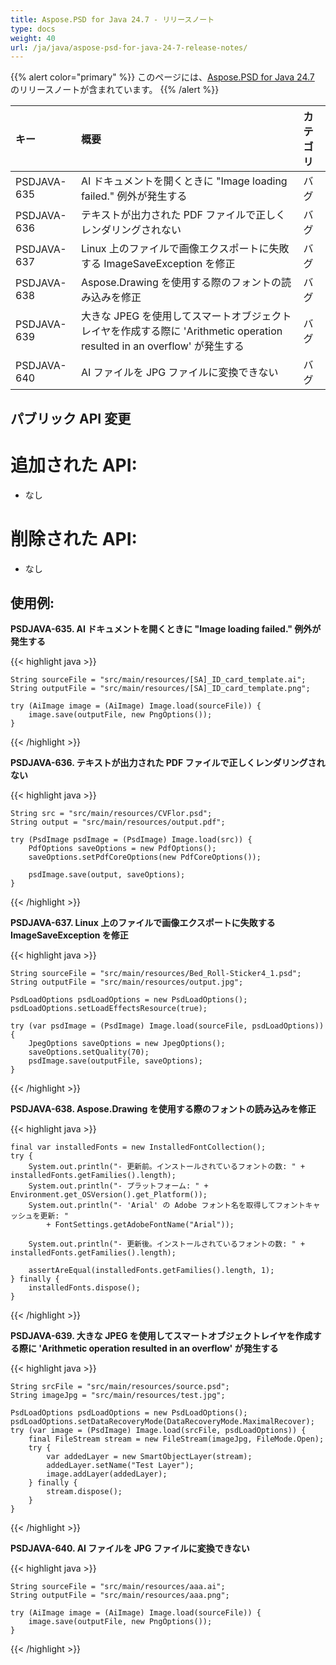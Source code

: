 ```yaml
---
title: Aspose.PSD for Java 24.7 - リリースノート
type: docs
weight: 40
url: /ja/java/aspose-psd-for-java-24-7-release-notes/
---
```


{{% alert color="primary" %}} このページには、[Aspose.PSD for Java 24.7](https://downloads.aspose.com/psd/java/new-releases/aspose.psd-for-java-24.7/) のリリースノートが含まれています。 {{% /alert %}}

| **キー**     | **概要**                                                                                          | **カテゴリ** |
|:------------|:----------------------------------------------------------------------------------------------------|:-------------|
| PSDJAVA-635 | AI ドキュメントを開くときに "Image loading failed." 例外が発生する                                 | バグ         |
| PSDJAVA-636 | テキストが出力された PDF ファイルで正しくレンダリングされない                                    | バグ         |
| PSDJAVA-637 | Linux 上のファイルで画像エクスポートに失敗する ImageSaveException を修正                         | バグ         |
| PSDJAVA-638 | Aspose.Drawing を使用する際のフォントの読み込みを修正                                             | バグ         |
| PSDJAVA-639 | 大きな JPEG を使用してスマートオブジェクトレイヤを作成する際に 'Arithmetic operation resulted in an overflow' が発生する | バグ         |
| PSDJAVA-640 | AI ファイルを JPG ファイルに変換できない                                                         | バグ         |

## **パブリック API 変更**
# **追加された API:**

- なし

# **削除された API:**

- なし 

## **使用例:**

**PSDJAVA-635. AI ドキュメントを開くときに "Image loading failed." 例外が発生する**

{{< highlight java >}}

    String sourceFile = "src/main/resources/[SA]_ID_card_template.ai";
    String outputFile = "src/main/resources/[SA]_ID_card_template.png";

    try (AiImage image = (AiImage) Image.load(sourceFile)) {
        image.save(outputFile, new PngOptions());
    }

{{< /highlight >}}

**PSDJAVA-636. テキストが出力された PDF ファイルで正しくレンダリングされない**

{{< highlight java >}}

    String src = "src/main/resources/CVFlor.psd";
    String output = "src/main/resources/output.pdf";

    try (PsdImage psdImage = (PsdImage) Image.load(src)) {
        PdfOptions saveOptions = new PdfOptions();
        saveOptions.setPdfCoreOptions(new PdfCoreOptions());

        psdImage.save(output, saveOptions);
    }

{{< /highlight >}}

**PSDJAVA-637. Linux 上のファイルで画像エクスポートに失敗する ImageSaveException を修正**

{{< highlight java >}}

    String sourceFile = "src/main/resources/Bed_Roll-Sticker4_1.psd";
    String outputFile = "src/main/resources/output.jpg";

    PsdLoadOptions psdLoadOptions = new PsdLoadOptions();
    psdLoadOptions.setLoadEffectsResource(true);

    try (var psdImage = (PsdImage) Image.load(sourceFile, psdLoadOptions)) {
        JpegOptions saveOptions = new JpegOptions();
        saveOptions.setQuality(70);
        psdImage.save(outputFile, saveOptions);
    }

{{< /highlight >}}

**PSDJAVA-638. Aspose.Drawing を使用する際のフォントの読み込みを修正**

{{< highlight java >}}

    final var installedFonts = new InstalledFontCollection();
    try {
        System.out.println("- 更新前。インストールされているフォントの数: " + installedFonts.getFamilies().length);
        System.out.println("- プラットフォーム: " + Environment.get_OSVersion().get_Platform());
        System.out.println("- 'Arial' の Adobe フォント名を取得してフォントキャッシュを更新: "
            + FontSettings.getAdobeFontName("Arial"));

        System.out.println("- 更新後。インストールされているフォントの数: " + installedFonts.getFamilies().length);

        assertAreEqual(installedFonts.getFamilies().length, 1);
    } finally {
        installedFonts.dispose();
    }

{{< /highlight >}}

**PSDJAVA-639. 大きな JPEG を使用してスマートオブジェクトレイヤを作成する際に 'Arithmetic operation resulted in an overflow' が発生する**

{{< highlight java >}}

    String srcFile = "src/main/resources/source.psd";
    String imageJpg = "src/main/resources/test.jpg";

    PsdLoadOptions psdLoadOptions = new PsdLoadOptions();
    psdLoadOptions.setDataRecoveryMode(DataRecoveryMode.MaximalRecover);
    try (var image = (PsdImage) Image.load(srcFile, psdLoadOptions)) {
        final FileStream stream = new FileStream(imageJpg, FileMode.Open);
        try {
            var addedLayer = new SmartObjectLayer(stream);
            addedLayer.setName("Test Layer");
            image.addLayer(addedLayer);
        } finally {
            stream.dispose();
        }
    }

{{< /highlight >}}

**PSDJAVA-640. AI ファイルを JPG ファイルに変換できない**

{{< highlight java >}}

    String sourceFile = "src/main/resources/aaa.ai";
    String outputFile = "src/main/resources/aaa.png";

    try (AiImage image = (AiImage) Image.load(sourceFile)) {
        image.save(outputFile, new PngOptions());
    }

{{< /highlight >}}

